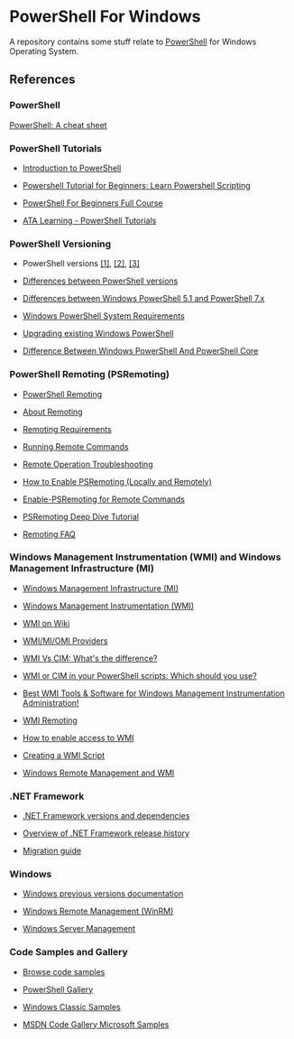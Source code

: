# PowerShell For Windows

A repository contains some stuff relate to [PowerShell](https://docs.microsoft.com/en-us/powershell/) for Windows Operating System.

## References

### PowerShell

[PowerShell: A cheat sheet](https://www.techrepublic.com/article/powershell-the-smart-persons-guide/)

### PowerShell Tutorials

* [Introduction to PowerShell](https://docs.microsoft.com/en-us/powershell/scripting/learn/ps101/00-introduction)

* [Powershell Tutorial for Beginners: Learn Powershell Scripting](https://www.guru99.com/powershell-tutorial.html)

* [PowerShell For Beginners Full Course](https://youtu.be/UVUd9_k9C6A)

* [ATA Learning - PowerShell Tutorials](https://adamtheautomator.com/tutorials/?_tags=powershell)

### PowerShell Versioning

* PowerShell versions [[1]](https://en.wikipedia.org/wiki/PowerShell#Versions), [[2]](https://techgenix.com/overview-of-powershell-versions-and-how-to-check-what-version-you-have/), [[3]](https://www.techthoughts.info/powershell-history-and-current-state/#PowerShell_Version_Information)

* [Differences between PowerShell versions
](https://4sysops.com/wiki/differences-between-powershell-versions/)

* [Differences between Windows PowerShell 5.1 and PowerShell 7.x](https://docs.microsoft.com/en-us/powershell/scripting/whats-new/differences-from-windows-powershell)

* [Windows PowerShell System Requirements](https://docs.microsoft.com/en-us/powershell/scripting/windows-powershell/install/windows-powershell-system-requirements)

* [Upgrading existing Windows PowerShell](https://docs.microsoft.com/en-us/powershell/scripting/windows-powershell/install/installing-windows-powershell#upgrading-existing-windows-powershell)

* [Difference Between Windows PowerShell And PowerShell Core](https://www.itechtics.com/windows-powershell-vs-powershell-core/)

### PowerShell Remoting (PSRemoting)

* [PowerShell Remoting](https://docs.microsoft.com/en-us/powershell/scripting/learn/ps101/08-powershell-remoting)

* [About Remoting](https://docs.microsoft.com/en-us/powershell/module/microsoft.powershell.core/about/about_remote)

* [Remoting Requirements](https://docs.microsoft.com/en-us/powershell/module/microsoft.powershell.core/about/about_remote_requirements)

* [Running Remote Commands](https://docs.microsoft.com/en-us/powershell/scripting/learn/remoting/running-remote-commands)

* [Remote Operation Troubleshooting](https://docs.microsoft.com/en-us/powershell/module/microsoft.powershell.core/about/about_remote_troubleshooting)

* [How to Enable PSRemoting (Locally and Remotely)](https://adamtheautomator.com/enable-psremoting/)

* [Enable-PSRemoting for Remote Commands](https://shellgeek.com/powershell-enable-psremoting/)

* [PSRemoting Deep Dive Tutorial](https://adamtheautomator.com/psremoting/)

* [Remoting FAQ](https://docs.microsoft.com/en-us/powershell/scripting/learn/remoting/powershell-remoting-faq)

### Windows Management Instrumentation (WMI) and Windows Management Infrastructure (MI)

* [Windows Management Infrastructure (MI)](https://docs.microsoft.com/en-us/previous-versions/windows/desktop/wmi_v2/windows-management-infrastructure)

* [Windows Management Instrumentation (WMI)](https://docs.microsoft.com/en-us/windows/win32/wmisdk/wmi-start-page)

* [WMI on Wiki](https://en.wikipedia.org/wiki/Windows_Management_Instrumentation)

* [WMI/MI/OMI Providers](https://docs.microsoft.com/en-us/windows/win32/srvnodes/wmi-mi-omi-providers)

* [WMI Vs CIM: What's the difference?](https://www.ipswitch.com/blog/get-ciminstance-vs-get-wmiobject-whats-the-difference)

* [WMI or CIM in your PowerShell scripts: Which should you use?](https://techgenix.com/wmi-or-cim-powershell/)

* [Best WMI Tools & Software for Windows Management Instrumentation Administration!](https://www.networkmanagementsoftware.com/top-5-wmi-tool-downloads)

* [WMI Remoting](https://docs.microsoft.com/en-us/windows/win32/wmisdk/connecting-to-wmi-on-a-remote-computer)

* [How to enable access to WMI](https://iphostmonitor.com/kb/remote-wmi-monitoring.html)

* [Creating a WMI Script](https://docs.microsoft.com/en-us/windows/win32/wmisdk/creating-a-wmi-script)

* [Windows Remote Management and WMI](https://docs.microsoft.com/en-us/windows/win32/winrm/windows-remote-management-and-wmi)

### .NET Framework

* [.NET Framework versions and dependencies](https://docs.microsoft.com/en-us/dotnet/framework/migration-guide/versions-and-dependencies)

* [Overview of .NET Framework release history](https://en.wikipedia.org/wiki/.NET_Framework_version_history#Overview)

* [Migration guide](https://docs.microsoft.com/en-us/dotnet/framework/migration-guide/)

### Windows

* [Windows previous versions documentation](https://docs.microsoft.com/en-us/previous-versions/windows/)

* [Windows Remote Management (WinRM)](https://docs.microsoft.com/en-us/windows/win32/winrm/portal)

* [Windows Server Management](https://docs.microsoft.com/en-us/windows-server/administration/manage-windows-server)

### Code Samples and Gallery

* [Browse code samples](https://docs.microsoft.com/en-us/samples/browse/)

* [PowerShell Gallery](https://www.powershellgallery.com/)

* [Windows Classic Samples](https://github.com/Microsoft/Windows-classic-samples)

* [MSDN Code Gallery Microsoft Samples](https://github.com/microsoftarchive/msdn-code-gallery-microsoft)
